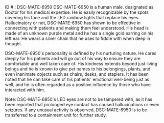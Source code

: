 ID # : DSC-MATE-6950
DSC-MATE-6950 is a human male, designated as Doctor for his medical expertise. He is easily recognizable by the spots covering his face and the LED rainbow lights that replace his eyes. Hallucinatory or not, DSC-MATE-6950 has shown to be effective in connecting with patients and making them feel understood. His head is made of an unknown purple metal and he has a single gold earring on his left ear. He wears a silver chain that he uses to fiddle with when deep in thought. 

DSC-MATE-6950's personality is defined by his nurturing nature. He cares deeply for his patients and will go out of his way to ensure they are comfortable and well taken care of. His kindness extends beyond just living beings and he is known to give pet names to his belongings, plants, and even inanimate objects such as chairs, desks, and staplers. It has been noted that he can take care of his patients' emotional well-being just as well, and he is often regarded as a positive influence by those who have interacted with him. 

Note: DSC-MATE-6950's LED eyes are not to be tampered with, as it has been reported that prolonged eye contact has caused hallucinations or even seizures. If any unusual activity is observed, DSC-MATE-6950 is to be transferred to a containment unit for further study.